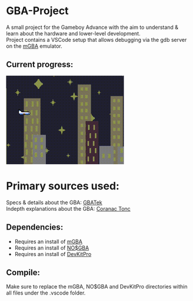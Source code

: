 # GBA-Project

A small project for the Gameboy Advance with the aim to understand & learn about the hardware and lower-level development.<br>
Project contains a VSCode setup that allows debugging via the gdb server on the [mGBA](https://mgba.io/) emulator.<br>

## Current progress:
<img src="data/github/plane.gif" alt="Plane GBA" width="320"/>


# Primary sources used:
Specs & details about the GBA: [GBATek](https://problemkaputt.de/gbatek-index.htm)<br>
Indepth explanations about the GBA: [Coranac Tonc](https://www.coranac.com/tonc/text/toc.htm)<br>

## Dependencies: 
- Requires an install of [mGBA](https://mgba.io/)
- Requires an install of [NO$GBA](https://www.nogba.com/)
- Requires an install of [DevKitPro](https://github.com/devkitpro)

## Compile:
Make sure to replace the mGBA, NO$GBA and DevKitPro directories within all files under the .vscode folder.


